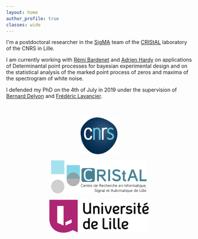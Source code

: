 ```yaml
---
layout: home
author_profile: true
classes: wide
---
```


I'm a postdoctoral researcher in the [SigMA](https://www.cristal.univ-lille.fr/?rubrique27&eid=30) team of the [CRIStAL](https://www.cristal.univ-lille.fr/) laboratory of the CNRS in Lille. 

I am currently working with [Rémi Bardenet](https://rbardenet.github.io/) and [Adrien Hardy](http://math.univ-lille1.fr/~hardy/) on applications of Determinantal point processes for bayesian experimental design and on the statistical analysis of the marked point process of zeros and maxima of the spectrogram of white noise. 

I defended my PhD on the 4th of July in 2019 under the supervision of [Bernard Delyon](https://perso.univ-rennes1.fr/bernard.delyon/) and [Frédéric Lavancier](https://www.math.sciences.univ-nantes.fr/~lavancie/index.html).

<div align="middle" style="margin-top: 50px">
  <a href="http://www.cnrs.fr/en"><img class='logo' alt="logo_cnrs" src="assets/images/logo_cnrs.png" align="bottom" style="width:100px;height:100px;"></a>

  <a href="https://www.cristal.univ-lille.fr/en"><img class='logo' alt="logo_cristal" src="assets/images/logo_cristal.png" align="bottom" style="width:260px;height:90px;"></a>

  <a href="https://www.univ-lille.fr/home/"> <img class='logo' alt="logo_Lille1" src="assets/images/logo_ulille.png" align="bottom" style="width:270px;height:90px;"></a>
</div>
